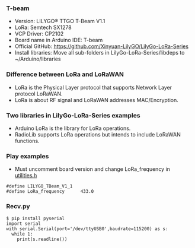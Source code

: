 ### T-beam
* Version: LILYGO® TTGO T-Beam V1.1
* LoRa: Semtech SX1278
* VCP Driver: CP2102
* Board name in Arduino IDE: T-beam
* Official GitHub: https://github.com/Xinyuan-LilyGO/LilyGo-LoRa-Series
* Install libraries: Move all sub-folders in LilyGo-LoRa-Series/libdeps to ~/Arduino/libraries
### Difference between LoRa and LoRaWAN
* LoRa is the Physical Layer protocol that supports Network Layer protocol LoRaWAN.
* LoRa is about RF signal and LoRaWAN addresses MAC/Encryption.
### Two libraries in LilyGo-LoRa-Series examples
* Arduino LoRa is the library for LoRa operations. 
* RadioLib supports LoRa operations but intends to include LoRaWAN functions.
### Play examples
* Must uncomment board version and change LoRa_frequency in [utilities.h](utilities.h) 
``` 
#define LILYGO_TBeam_V1_1 
#define LoRa_frequency      433.0
``` 
### Recv.py
```
$ pip install pyserial
import serial
with serial.Serial(port='/dev/ttyUSB0',baudrate=115200) as s:
  while 1:
    print(s.readline())
```